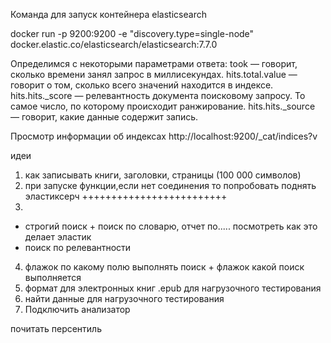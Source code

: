 
Команда для запуск контейнера elasticsearch

docker run -p 9200:9200 -e "discovery.type=single-node" docker.elastic.co/elasticsearch/elasticsearch:7.7.0




Определимся с некоторыми параметрами ответа:
took — говорит, сколько времени занял запрос в миллисекундах.
hits.total.value — говорит о том, сколько всего значений находится в индексе.
hits.hits._score — релевантность документа поисковому запросу. То самое число, по которому происходит ранжирование.
hits.hits._source — говорит, какие данные содержит запись.


Просмотр информации об индексах
http://localhost:9200/_cat/indices?v


идеи
1. как записывать книги, заголовки, страницы (100 000 символов)
2. при запуске функции,если нет соединения то попробовать поднять эластиксерч +++++++++++++++++++++++++
3. 
- строгий поиск +  поиск по словарю, отчет по..... посмотреть как это делает эластик
- поиск по релевантности
4. флажок по какому полю выполнять поиск + флажок какой поиск выполняется
5. формат для электронных книг .epub для нагрузочного тестирования
6. найти данные для нагрузочного тестирования
7. Подключить анализатор


почитать персентиль